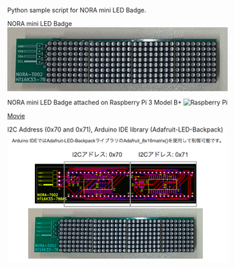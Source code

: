 Python sample script for NORA mini LED Badge.

NORA mini LED Badge  
![M5Atom lite](https://github.com/kitazaki/nora_badge_3rd/raw/master/UIFlow/NORA_LED_Badge.png)

NORA mini LED Badge attached on Raspberry Pi 3 Model B+
![Raspberry Pi](https://github.com/kitazaki/nora_badge_3rd/raw/master/Python/RPi_MINI_LED_BADGE.png)

<A HREF="https://youtu.be/eIRYAXf6tqQ">Movie</A>  

I2C Address (0x70 and 0x71), Arduino IDE library (Adafruit-LED-Backpack)
![I2C Address](https://github.com/kitazaki/nora_badge_3rd/raw/master/UIFlow/I2C_address.png)

